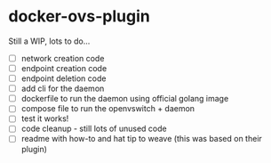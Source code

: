 docker-ovs-plugin
=================

Still a WIP, lots to do...

- [ ] network creation code
- [ ] endpoint creation code
- [ ] endpoint deletion code
- [ ] add cli for the daemon
- [ ] dockerfile to run the daemon using official golang image
- [ ] compose file to run the openvswitch + daemon
- [ ] test it works!
- [ ] code cleanup - still lots of unused code
- [ ] readme with how-to and hat tip to weave (this was based on their plugin)
